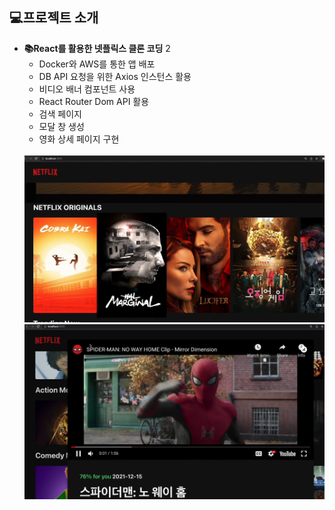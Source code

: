 ## 💻프로젝트 소개

- **📚React를 활용한 넷플릭스 클론 코딩**
2
    - Docker와 AWS를 통한 앱 배포
    - DB API 요청을 위한 Axios 인스턴스 활용
    - 비디오 배너 컴포넌트 사용
    - React Router Dom API 활용
    - 검색 페이지
    - 모달 창 생성
    - 영화 상세 페이지 구현
    <br>
    <img src="https://github.com/testerhyuk/netflix_clone/blob/main/img/%EB%84%B7%ED%94%8C%EB%A6%AD%EC%8A%A4.PNG?raw=true">
    <br>
    <img src="https://github.com/testerhyuk/netflix_clone/blob/main/img/%EB%84%B7%ED%94%8C%EB%A6%AD%EC%8A%A42.PNG?raw=true">
